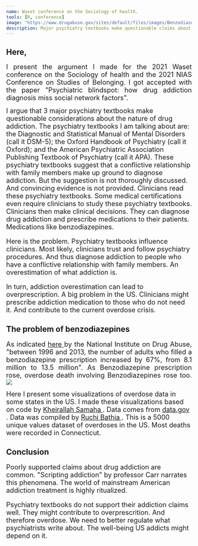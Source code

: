 ```yaml
---
name: Waset conference on the Sociology of health.
tools: [R, conference]
image: "https://www.drugabuse.gov/sites/default/files/images/Benzodiazepines%20and%20Opioids%202.2.jpg"
description: Major psychiatry textbooks make questionable claims about the nature of drug addiction. It might be contributing to over prescription in the US.  
---
```

<h2> Here, </h2>

<p style = "text-align: justify"><font size = "+1">
I present the argument I made for the 2021 Waset conference on the Sociology of health and the 2021 NIAS Conference on Studies of Belonging. I got accepted with the paper "Psychiatric blindspot: how drug addiction diagnosis miss social network factors".

I argue that 3 major psychiatry textbooks make questionable considerations about the nature of drug addiction.
The psychiatry textbooks I am talking about are: the Diagnostic and Statistical Manual of Mental Disorders (call it DSM-5); the Oxford Handbook of Psychiatry (call it Oxford); and the American Psychiatric Association Publishing Textbook of Psychiatry (call it APA).
These psychiatry textbooks suggest that a conflictive relationship with family members make up ground to diagnose addiction.
But the suggestion is not thoroughly discussed.
And convincing evidence is not provided.
Clinicians read these psychiatry textbooks.
Some medical certifications even require clinicians to study these psychiatry textbooks.   
Clinicians then make clinical decisions.
They can diagnose drug addiction and prescribe medications to their patients.
Medications like benzodiazepines.

Here is the problem.
Psychiatry textbooks influence clinicians.
Most likely, clinicians trust and follow psychiatry procedures.
And thus diagnose addiction to people who have a conflictive relationship with family members.
An overestimation of what addiction is. <br>

In turn, addiction overestimation can lead to overprescription.
A big problem in the US.
Clinicians might prescribe addiction medication to those who do not need it.
And contribute to the current overdose crisis.

</font> </p>

<h2> The problem of benzodiazepines </h2>

<p style = "text-align: justify"><font size = "+1">
As indicated <a href = "https://www.drugabuse.gov/drug-topics/opioids/benzodiazepines-opioids"> here </a> by the National Institute on Drug Abuse, "between 1996 and 2013, the number of adults who filled a benzodiazepine prescription increased by 67%, from 8.1 million to 13.5 million".
As Benzodiazepine prescription rose, overdose death involving Benzodiazepines rose too.   

<img src = "https://www.drugabuse.gov/sites/default/files/images/Benzodiazepines%20and%20Opioids%202.2.jpg">

Here I present some visualizations of overdose data in some states in the US.
I made these visualizations based on code by <a href = "https://www.kaggle.com/khsamaha/fatal-drug-overdose-eda"> Kheirallah Samaha </a>. Data comes from <a href = "https://www.data.gov/"> data.gov </a>. Data was compiled by <a href = "https://www.kaggle.com/ruchi798/drug-overdose-deaths"> Ruchi Bathia </a>.
This is a 5000 unique values dataset of overdoses in the US. Most deaths were recorded in Connecticut.

</font> </p>

<div w3-include-html = "/assets/documents/projects_documents/NIAS-presentation.html">
</div>

<h2> Conclusion </h2>
<p style = "text-align: justify"><font size = "+1">

Poorly supported claims about drug addiction are common.
"Scripting addiction" by professor Carr narrates this phenomena.
The world of mainstream American addiction treatment is highly ritualized.

Psychiatry textbooks do not support their addiction claims well.
They might contribute to overprescrition.
And therefore overdose.
We need to better regulate what psychiatrists write about.
The well-being US addicts might depend on it.

</font> </p>

<!---
Define w3-include- html function.
Include function in the script.
This code is needed to render NIAS-presentation.html above.
--->
<script>
function includeHTML() {
  var z, i, elmnt, file, xhttp;
  /* Loop through a collection of all HTML elements: */
  z = document.getElementsByTagName("*");
  for (i = 0; i < z.length; i++) {
    elmnt = z[i];
    /*search for elements with a certain atrribute:*/
    file = elmnt.getAttribute("w3-include-html");
    if (file) {
      /* Make an HTTP request using the attribute value as the file name: */
      xhttp = new XMLHttpRequest();
      xhttp.onreadystatechange = function() {
        if (this.readyState == 4) {
          if (this.status == 200) {elmnt.innerHTML = this.responseText;}
          if (this.status == 404) {elmnt.innerHTML = "Page not found.";}
          /* Remove the attribute, and call this function once more: */
          elmnt.removeAttribute("w3-include-html");
          includeHTML();
        }
      }
      xhttp.open("GET", file, true);
      xhttp.send();
      /* Exit the function: */
      return;
    }
  }
}
</script>

<script>
includeHTML();
</script>
